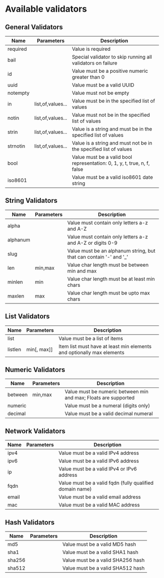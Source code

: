 # Available validators

## General Validators

| Name | Parameters | Description |
|---|---|---|
|required| | Value is required|
|bail| | Special validator to skip running all validators on failure|
|id | |Value must be a positive numeric greater than 0|
|uuid| | Value must be a valid UUID|
|notempty| | Value must not be empty|
|in|list,of,values...| Value must be in the specified list of values|
|notin|list,of,values...| Value must not be in the specified list of values|
|strin|list,of,values...| Value is a string and must be in the specified list of values|
|strnotin|list,of,values...| Value is a string and must not be in the specified list of values|
|bool| | Value must be a valid bool representation: 0, 1, y, t, true, n, f, false|
|iso8601| | Value must be a valid iso8601 date string|


## String Validators

| Name | Parameters | Description |
|---|---|---|
|alpha| | Value must contain only letters a-z and A-Z|
|alphanum| | Value must contain only letters a-z and A-Z or digits 0-9|
|slug| | Value must be an alphanum string, but that can contain '-' and '_'|
|len|min,max| Value char length must be between min and max|
|minlen|min| Value char length must be at least min chars|
|maxlen|max| Value char length must be upto max chars|


## List Validators
| Name | Parameters | Description |
|---|---|---|
|list| | Value must be a list of items|
|listlen| min[, max]] | Item list must have at least min elements and optionally max elements|


## Numeric Validators

| Name | Parameters | Description |
|---|---|---|
|between |min,max |Value must be numeric between min and max; Floats are supported|
|numeric | | Value must be a numeral (digits only)|
|decimal | | Value must be a valid decimal numeral|


## Network Validators

| Name | Parameters | Description |
|---|---|---|
|ipv4 | |Value must be a valid IPv4 address|
|ipv6 | |Value must be a valid IPv6 address|
|ip | | Value must be a valid IPv4 or IPv6 address|
|fqdn | | Value must be a valid fqdn (fully qualified domain name)|
|email | | Value must be a valid email address|
|mac | | Value must be a valid MAC address|

## Hash Validators

| Name | Parameters | Description |
|---|---|---|
|md5| | Value must be a valid MD5 hash|
|sha1| | Value must be a valid SHA1 hash|
|sha256| | Value must be a valid SHA256 hash|
|sha512| | Value must be a valid SHA512 hash|
